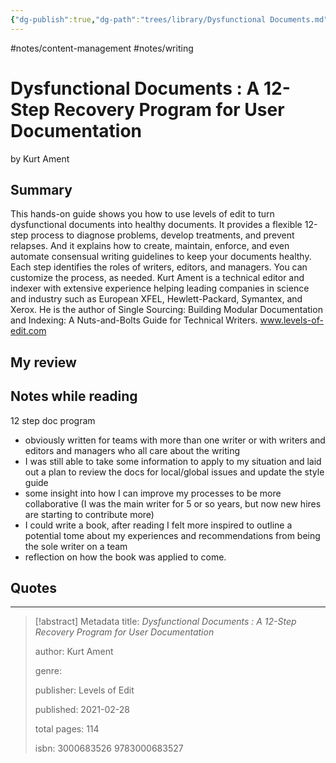 ```yaml
---
{"dg-publish":true,"dg-path":"trees/library/Dysfunctional Documents.md","permalink":"/trees/library/dysfunctional-documents/","created":"2025-01-07T20:17:51.882-05:00","updated":"2025-03-22T22:15:34.504-04:00"}
---
```


#notes/content-management #notes/writing 
# Dysfunctional Documents : A 12-Step Recovery Program for User Documentation
by Kurt Ament

## Summary
This hands-on guide shows you how to use levels of edit to turn dysfunctional documents into healthy documents. It provides a flexible 12-step process to diagnose problems, develop treatments, and prevent relapses. And it explains how to create, maintain, enforce, and even automate consensual writing guidelines to keep your documents healthy. Each step identifies the roles of writers, editors, and managers. You can customize the process, as needed. Kurt Ament is a technical editor and indexer with extensive experience helping leading companies in science and industry such as European XFEL, Hewlett-Packard, Symantex, and Xerox. He is the author of Single Sourcing: Building Modular Documentation and Indexing: A Nuts-and-Bolts Guide for Technical Writers. www.levels-of-edit.com

## My review

## Notes while reading
12 step doc program
- obviously written for teams with more than one writer or with writers and editors and managers who all care about the writing
- I was still able to take some information to apply to my situation and laid out a plan to review the docs for local/global issues and update the style guide
- some insight into how I can improve my processes to be more collaborative (I was the main writer for 5 or so years, but now new hires are starting to contribute more)
- I could write a book, after reading I felt more inspired to outline a potential tome about my experiences and recommendations from being the sole writer on a team
- reflection on how the book was applied to come.

## Quotes

---
 
 > [!abstract] Metadata
> title: *Dysfunctional Documents : A 12-Step Recovery Program for User Documentation*
> 
> author: Kurt Ament
> 
> genre: 
> 
> publisher: Levels of Edit
> 
> published: 2021-02-28
> 
> total pages: 114
> 
> isbn: 3000683526 9783000683527


